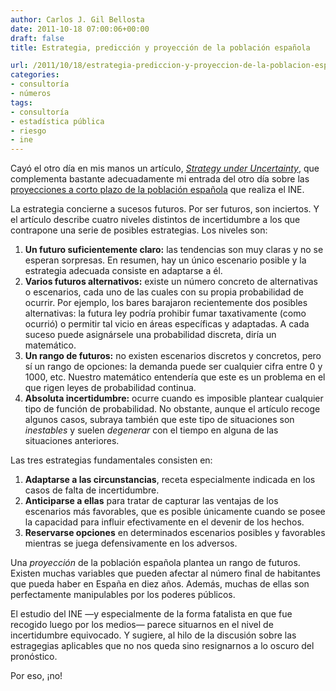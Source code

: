 ```yaml
---
author: Carlos J. Gil Bellosta
date: 2011-10-18 07:00:06+00:00
draft: false
title: Estrategia, predicción y proyección de la población española

url: /2011/10/18/estrategia-prediccion-y-proyeccion-de-la-poblacion-espanola/
categories:
- consultoría
- números
tags:
- consultoría
- estadística pública
- riesgo
- ine
---
```


Cayó el otro día en mis manos un artículo, _[Strategy under Uncertainty](https://www.mckinseyquarterly.com/Strategy_under_uncertainty_1064)_, que complementa bastante adecuadamente mi entrada del otro día sobre las [proyecciones a corto plazo de la población española](http://www.datanalytics.com/2011/10/10/las-proyecciones-de-la-poblacion-de-espana-a-corto-plazo-del-ine-no-valen-para-un-carajo/) que realiza el INE.

La estrategia concierne a sucesos futuros. Por ser futuros, son inciertos. Y el artículo describe cuatro niveles distintos de incertidumbre a los que contrapone una serie de posibles estrategias. Los niveles son:



1. **Un futuro suficientemente claro:** las tendencias son muy claras y no se esperan sorpresas. En resumen, hay un único escenario posible y la estrategia adecuada consiste en adaptarse a él.
2. **Varios futuros alternativos:** existe un número concreto de alternativas o escenarios, cada uno de las cuales con su propia probabilidad de ocurrir. Por ejemplo, los bares barajaron recientemente dos posibles alternativas: la futura ley podría prohibir fumar taxativamente (como ocurrió) o permitir tal vicio en áreas específicas y adaptadas. A cada suceso puede asignársele una probabilidad discreta, diría un matemático.
3. **Un rango de futuros:** no existen escenarios discretos y concretos, pero sí un rango de opciones: la demanda puede ser cualquier cifra entre 0 y 1000, etc. Nuestro matemático entendería que este es un problema en el que rigen leyes de probabilidad continua.
4. **Absoluta incertidumbre:** ocurre cuando es imposible plantear cualquier tipo de función de probabilidad. No obstante, aunque el artículo recoge algunos casos, subraya también que este tipo de situaciones son _inestables_ y suelen _degenerar_ con el tiempo en alguna de las situaciones anteriores.

Las tres estrategias fundamentales consisten en:

1. **Adaptarse a las circunstancias**, receta especialmente indicada en los casos de falta de incertidumbre.
2. **Anticiparse a ellas** para tratar de capturar las ventajas de los escenarios más favorables, que es posible únicamente cuando se posee la capacidad para influir efectivamente en el devenir de los hechos.
3. **Reservarse opciones** en determinados escenarios posibles y favorables mientras se juega defensivamente en los adversos.

Una _proyección_ de la población española plantea un rango de futuros. Existen muchas variables que pueden afectar al número final de habitantes que pueda haber en España en diez años. Además, muchas de ellas son perfectamente manipulables por los poderes públicos.

El estudio del INE —y especialmente de la forma fatalista en que fue recogido luego por los medios— parece situarnos en el nivel de incertidumbre equivocado. Y sugiere, al hilo de la discusión sobre las estragegias aplicables que no nos queda sino resignarnos a lo oscuro del pronóstico.

Por eso, ¡no!
